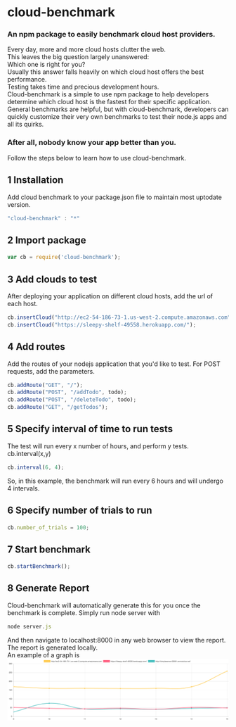 # cloud-benchmark
### An npm package to easily benchmark cloud host providers.
Every day, more and more cloud hosts clutter the web.  
This leaves the big question largely unanswered:   
Which one is right for you?  
Usually this answer falls heavily on which cloud host offers the best performance.  
Testing takes time and precious development hours.  
Cloud-benchmark is a simple to use npm package to help developers determine which cloud
host is the fastest for their specific application.
General benchmarks are helpful, but with cloud-benchmark, developers can quickly
customize their very own benchmarks to test their node.js apps and all its quirks.

### After all, nobody know your app better than you.

Follow the steps below to learn how to use cloud-benchmark.

## 1 Installation
Add cloud benchmark to your package.json file to maintain most uptodate version.
```javascript
"cloud-benchmark" : "*"
```

## 2 Import package
```javascript
var cb = require('cloud-benchmark');
```

## 3 Add clouds to test
After deploying your application on different cloud hosts, add the url of each host.
```javascript
cb.insertCloud("http://ec2-54-186-73-1.us-west-2.compute.amazonaws.com");
cb.insertCloud("https://sleepy-shelf-49558.herokuapp.com/");
```

## 4 Add routes
Add the routes of your nodejs application that you'd like to test.
For POST requests, add the parameters.
```javascript
cb.addRoute("GET", "/");
cb.addRoute("POST", "/addTodo", todo);
cb.addRoute("POST", "/deleteTodo", todo);
cb.addRoute("GET", "/getTodos");
```

## 5 Specify interval of time to run tests
The test will run every x number of hours, and perform y tests.
cb.interval(x,y)
```javascript
cb.interval(6, 4);
```
So, in this example, the benchmark will run every 6 hours and will undergo
4 intervals.

## 6 Specify number of trials to run
```javascript
cb.number_of_trials = 100;
```

## 7 Start benchmark
```javascript
cb.startBenchmark();
```

## 8 Generate Report
Cloud-benchmark will automatically generate this for you once the benchmark is complete.
Simply run node server with
```javascript
node server.js
```
And then navigate to localhost:8000 in any web browser to view the report.  
The report is generated locally.  
An example of a graph is
![alt tag](cloud-benchmark/graph.png)

